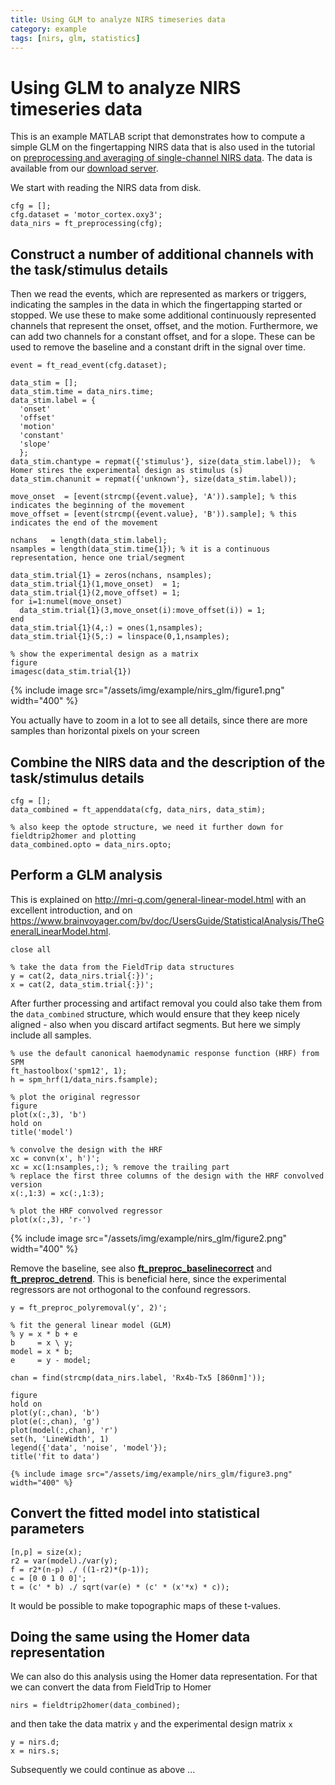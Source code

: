 ```yaml
---
title: Using GLM to analyze NIRS timeseries data
category: example
tags: [nirs, glm, statistics]
---
```


# Using GLM to analyze NIRS timeseries data

This is an example MATLAB script that demonstrates how to compute a simple GLM on the fingertapping NIRS data that is also used in the tutorial on [preprocessing and averaging of single-channel NIRS data](/tutorial/nirs_singlechannel). The data is available from our [download server](https://download.fieldtriptoolbox.org/tutorial/nirs_singlechannel/).

We start with reading the NIRS data from disk.

    cfg = [];
    cfg.dataset = 'motor_cortex.oxy3';
    data_nirs = ft_preprocessing(cfg);

## Construct a number of additional channels with the task/stimulus details

Then we read the events, which are represented as markers or triggers, indicating the samples in the data in which the fingertapping started or stopped. We use these to make some additional continuously represented channels that represent the onset, offset, and the motion. Furthermore, we can add two channels for a constant offset, and for a slope. These can be used to remove the baseline and a constant drift in the signal over time.

    event = ft_read_event(cfg.dataset);

    data_stim = [];
    data_stim.time = data_nirs.time;
    data_stim.label = {
      'onset'
      'offset'
      'motion'
      'constant'
      'slope'
      };
    data_stim.chantype = repmat({'stimulus'}, size(data_stim.label));  % Homer stires the experimental design as stimulus (s)
    data_stim.chanunit = repmat({'unknown'}, size(data_stim.label));

    move_onset  = [event(strcmp({event.value}, 'A')).sample]; % this indicates the beginning of the movement
    move_offset = [event(strcmp({event.value}, 'B')).sample]; % this indicates the end of the movement

    nchans   = length(data_stim.label);
    nsamples = length(data_stim.time{1}); % it is a continuous representation, hence one trial/segment

    data_stim.trial{1} = zeros(nchans, nsamples);
    data_stim.trial{1}(1,move_onset)  = 1;
    data_stim.trial{1}(2,move_offset) = 1;
    for i=1:numel(move_onset)
      data_stim.trial{1}(3,move_onset(i):move_offset(i)) = 1;
    end
    data_stim.trial{1}(4,:) = ones(1,nsamples);
    data_stim.trial{1}(5,:) = linspace(0,1,nsamples);

    % show the experimental design as a matrix
    figure
    imagesc(data_stim.trial{1})

{% include image src="/assets/img/example/nirs_glm/figure1.png" width="400" %}

You actually have to zoom in a lot to see all details, since there are more samples than horizontal pixels on your screen

## Combine the NIRS data and the description of the task/stimulus details

    cfg = [];
    data_combined = ft_appenddata(cfg, data_nirs, data_stim);

    % also keep the optode structure, we need it further down for fieldtrip2homer and plotting
    data_combined.opto = data_nirs.opto;

## Perform a GLM analysis

This is explained on http://mri-q.com/general-linear-model.html with an excellent introduction, and
on https://www.brainvoyager.com/bv/doc/UsersGuide/StatisticalAnalysis/TheGeneralLinearModel.html.

    close all

    % take the data from the FieldTrip data structures
    y = cat(2, data_nirs.trial{:})';
    x = cat(2, data_stim.trial{:})';

After further processing and artifact removal you could also take them from the `data_combined` structure, which would ensure that they keep nicely aligned - also when you discard artifact segments. But here we simply include all samples.

    % use the default canonical haemodynamic response function (HRF) from SPM
    ft_hastoolbox('spm12', 1);
    h = spm_hrf(1/data_nirs.fsample);

    % plot the original regressor
    figure
    plot(x(:,3), 'b')
    hold on
    title('model')

    % convolve the design with the HRF
    xc = convn(x', h')';
    xc = xc(1:nsamples,:); % remove the trailing part
    % replace the first three columns of the design with the HRF convolved version
    x(:,1:3) = xc(:,1:3);

    % plot the HRF convolved regressor
    plot(x(:,3), 'r-')

{% include image src="/assets/img/example/nirs_glm/figure2.png" width="400" %}

Remove the baseline, see also **[ft_preproc_baselinecorrect](/reference/preproc/ft_preproc_baselinecorrect)** and **[ft_preproc_detrend](/reference/preproc/ft_preproc_detrend)**. This is beneficial here, since the experimental regressors are not orthogonal to the confound regressors.

    y = ft_preproc_polyremoval(y', 2)';

    % fit the general linear model (GLM)
    % y = x * b + e
    b     = x \ y;
    model = x * b;
    e     = y - model;

    chan = find(strcmp(data_nirs.label, 'Rx4b-Tx5 [860nm]'));

    figure
    hold on
    plot(y(:,chan), 'b')
    plot(e(:,chan), 'g')
    plot(model(:,chan), 'r')
    set(h, 'LineWidth', 1)
    legend({'data', 'noise', 'model'});
    title('fit to data')

    {% include image src="/assets/img/example/nirs_glm/figure3.png" width="400" %}

## Convert the fitted model into statistical parameters

    [n,p] = size(x);
    r2 = var(model)./var(y);
    f = r2*(n-p) ./ ((1-r2)*(p-1));
    c = [0 0 1 0 0]';
    t = (c' * b) ./ sqrt(var(e) * (c' * (x'*x) * c));

It would be possible to make topographic maps of these t-values.

## Doing the same using the Homer data representation

We can also do this analysis using the Homer data representation. For that we can convert the data from FieldTrip to Homer

    nirs = fieldtrip2homer(data_combined);

and then take the data matrix `y` and the experimental design matrix `x`

    y = nirs.d;
    x = nirs.s;

Subsequently we could continue as above ...
